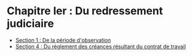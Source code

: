 # Chapitre Ier : Du redressement judiciaire

- [Section 1 : De la période d'observation](section-1)
- [Section 4 : Du règlement des créances résultant du contrat de travail](section-4)
